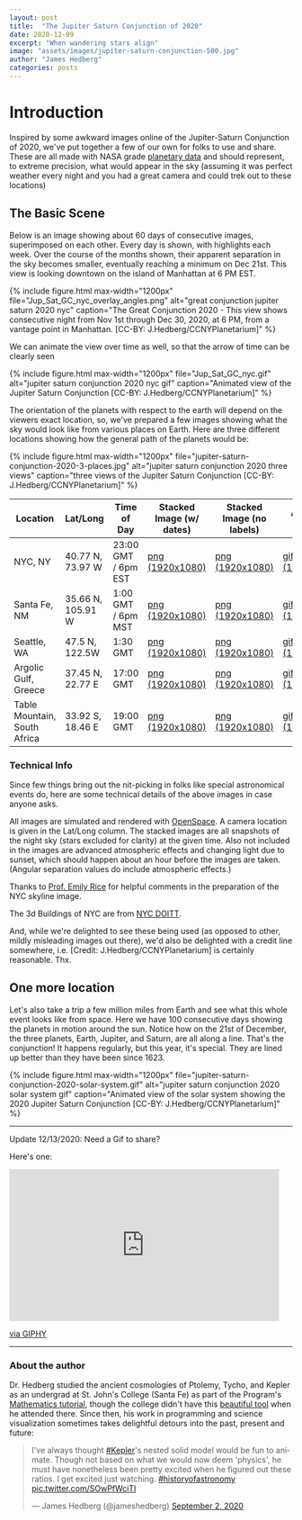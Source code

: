 ```yaml
---
layout: post
title:  "The Jupiter Saturn Conjunction of 2020"
date: 2020-12-09
excerpt: "When wandering stars align"
image: "assets/images/jupiter-saturn-conjunction-500.jpg"
author: "James Hedberg"
categories: posts
---
```


# Introduction

Inspired by some awkward images online of the Jupiter-Saturn Conjunction of 2020, we've put together a few of our own for folks to use and share. These are all made with NASA grade [planetary data](https://naif.jpl.nasa.gov/naif/data.html) and should represent, to extreme precision, what would appear in the sky (assuming it was perfect weather every night and you had a great camera and could trek out to these locations)

## The Basic Scene

Below is an image showing about 60 days of consecutive images, superimposed on each other. Every day is shown, with highlights each week. Over the course of the months shown, their apparent separation in the sky becomes smaller, eventually reaching a minimum on Dec 21st. This view is looking downtown on the island of Manhattan at 6 PM EST.

{%
include figure.html
max-width="1200px"
file="Jup_Sat_GC_nyc_overlay_angles.png" alt="great conjunction jupiter saturn 2020 nyc"
caption="The Great Conjunction 2020 - This view shows consecutive night from Nov 1st through Dec 30, 2020, at 6 PM, from a vantage point in Manhattan. [CC-BY: J.Hedberg/CCNYPlanetarium]"
%}

We can animate the view over time as well, so that the arrow of time can be clearly seen

{%
include figure.html
max-width="1200px"
file="Jup_Sat_GC_nyc.gif" alt="jupiter saturn conjunction 2020 nyc gif"
caption="Animated view of the Jupiter Saturn Conjunction [CC-BY: J.Hedberg/CCNYPlanetarium]"
%}


The orientation of the planets with respect to the earth will depend on the viewers exact location, so, we've prepared a few images showing what the sky would look like from various places on Earth. Here are three different locations showing how the general path of the planets would be:


{%
include figure.html
max-width="1200px"
file="jupiter-saturn-conjunction-2020-3-places.jpg" alt="jupiter saturn conjunction 2020 three views"
caption="three views of the Jupiter Saturn Conjunction [CC-BY: J.Hedberg/CCNYPlanetarium]"
%}

<div class="table-responsive">
<table class="table table-bordered">
 <thead>
<tr>
<th>Location</th>
<th>Lat/Long</th>
<th>Time of Day</th>
<th>Stacked Image (w/ dates)</th>
<th>Stacked Image (no labels)</th>
<th>Animated GIF</th>
</tr>

</thead>
<tbody>
<tr>
<td>NYC, NY</td>
<td>40.77 N, 73.97 W</td>
<td>23:00 GMT / 6pm EST</td>
<td><a href="{{site.baseurl}}/assets/images/jupiter-saturn-conjunction-2020-dates-nyc.png">png (1920x1080)</a></td>
<td><a href="{{site.baseurl}}/assets/images/jupiter-saturn-conjunction-2020-no-dates-nyc.png">png (1920x1080)</a></td>
<td><a href="{{site.baseurl}}/assets/images/jupiter-saturn-conjunction-2020-nyc.gif">gif (1920x1080)</a></td>
</tr>

<tr>
<td>Santa Fe, NM</td>
<td>35.66 N, 105.91 W</td>
<td>1:00 GMT / 6pm MST</td>
<td><a href="{{site.baseurl}}/assets/images/jupiter-saturn-conjunction-2020-dates-santafe.png">png (1920x1080)</a></td>
<td><a href="{{site.baseurl}}/assets/images/jupiter-saturn-conjunction-2020-no-dates-santafe.png">png (1920x1080)</a></td>
<td><a href="{{site.baseurl}}/assets/images/jupiter-saturn-conjunction-2020-santafe.gif">gif (1920x1080)</a></td>
</tr>


<tr>
<td>Seattle, WA</td>
<td>47.5 N, 122.5W</td>
<td>1:30 GMT</td>
<td><a href="{{site.baseurl}}/assets/images/jupiter-saturn-conjunction-2020-dates-seattle.png">png (1920x1080)</a></td>
<td><a href="{{site.baseurl}}/assets/images/jupiter-saturn-conjunction-2020-no-dates-seattle.png">png (1920x1080)</a></td>
<td><a href="{{site.baseurl}}/assets/images/jupiter-saturn-conjunction-2020-seattle.gif">gif (1920x1080)</a></td>
</tr>

<tr>
<td>Argolic Gulf, Greece</td>
<td>37.45 N, 22.77 E</td>
<td>17:00 GMT </td>
<td><a href="{{site.baseurl}}/assets/images/jupiter-saturn-conjunction-2020-dates-greece.png">png (1920x1080)</a></td>
<td><a href="{{site.baseurl}}/assets/images/jupiter-saturn-conjunction-2020-no-dates-greece.png">png (1920x1080)</a></td>
<td><a href="{{site.baseurl}}/assets/images/jupiter-saturn-conjunction-2020-greece.gif">gif (1920x1080)</a></td>
</tr>

<tr>
<td>Table Mountain, South Africa</td>
<td>33.92 S, 18.46 E</td>
<td>19:00 GMT </td>
<td><a href="{{site.baseurl}}/assets/images/jupiter-saturn-conjunction-2020-dates-tablemountain.png">png (1920x1080)</a></td>
<td><a href="{{site.baseurl}}/assets/images/jupiter-saturn-conjunction-2020-no-dates-tablemountain.png">png (1920x1080)</a></td>
<td><a href="{{site.baseurl}}/assets/images/jupiter-saturn-conjunction-2020-tablemountain.gif">gif (1920x1080)</a></td>
</tr>
</tbody>
</table>
</div>

### Technical Info

Since few things bring out the nit-picking in folks like special astronomical events do, here are some technical details of the above images in case anyone asks.

All images are simulated and rendered with [OpenSpace](https://www.openspaceproject.com/). A camera location is given in the Lat/Long column. The stacked images are all snapshots of the night sky (stars excluded for clarity) at the given time. Also not included in the images are advanced atmospheric effects and changing light due to sunset, which should happen about an hour before the images are taken. (Angular separation values do include atmospheric effects.)

Thanks to [Prof. Emily Rice](https://twitter.com/emilylurice) for helpful comments in the preparation of the NYC skyline  image.

The 3d Buildings of NYC are from [NYC DOITT](https://www1.nyc.gov/site/doitt/initiatives/3d-building.page).

And, while we're delighted to see these being used (as opposed to other, mildly misleading images out there), we'd also be delighted with a credit line somewhere, i.e. [Credit: J.Hedberg/CCNYPlanetarium] is certainly reasonable. Thx.

## One more location

Let's also take a trip a few million miles from Earth and see what this whole event looks like from space. Here we have 100 consecutive days showing the planets in motion around the sun. Notice how on the 21st of December, the three planets, Earth, Jupiter, and Saturn, are all along a line. That's the conjunction! It happens regularly, but this year, it's special. They are lined up better than they have been since 1623.

{%
include figure.html
max-width="1200px"
file="jupiter-saturn-conjunction-2020-solar-system.gif" alt="jupiter saturn conjunction 2020 solar system gif"
caption="Animated view of the solar system showing the 2020 Jupiter Saturn Conjunction [CC-BY: J.Hedberg/CCNYPlanetarium]"
%}

---

Update 12/13/2020: Need a Gif to share?

Here's one:

<iframe src="https://giphy.com/embed/olEMK88olWpnNUZcWm" width="480" height="270" frameBorder="0" class="giphy-embed" allowFullScreen></iframe><p><a href="https://giphy.com/gifs/astronomy-great-conjunction-jupiter-saturn-olEMK88olWpnNUZcWm">via GIPHY</a></p>

---

### About the author

Dr. Hedberg studied the ancient cosmologies of Ptolemy, Tycho, and Kepler as an undergrad at St. John's College (Santa Fe) as part of the Program's [Mathematics tutorial](https://www.sjc.edu/academic-programs/undergraduate/classes/mathematics-tutorial), though the college didn't have this [beautiful tool](https://www.sjc.edu/news/armillary-sphere-unveiled-santa-fe-campus) when he attended there. Since then, his work in programming and science visualization sometimes takes delightful detours into the past, present and future:

<blockquote class="twitter-tweet"><p lang="en" dir="ltr">I&#39;ve always thought <a href="https://twitter.com/hashtag/Kepler?src=hash&amp;ref_src=twsrc%5Etfw">#Kepler</a>&#39;s nested solid model would be fun to animate. Though not based on what we would now deem &#39;physics&#39;, he must have nonetheless been pretty excited when he figured out these ratios. I get excited just watching. <a href="https://twitter.com/hashtag/historyofastronomy?src=hash&amp;ref_src=twsrc%5Etfw">#historyofastronomy</a> <a href="https://t.co/SOwPfWciTI">pic.twitter.com/SOwPfWciTI</a></p>&mdash; James Hedberg (@jameshedberg) <a href="https://twitter.com/jameshedberg/status/1301237872201281538?ref_src=twsrc%5Etfw">September 2, 2020</a></blockquote> <script async src="https://platform.twitter.com/widgets.js" charset="utf-8"></script>
